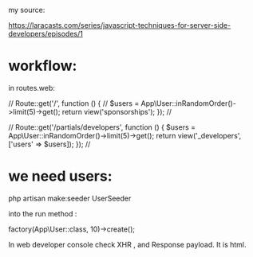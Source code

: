 my source:

https://laracasts.com/series/javascript-techniques-for-server-side-developers/episodes/1

# workflow:

in routes.web:

//
Route::get('/', function () {
// \$users = App\User::inRandomOrder()->limit(5)->get();
return view('sponsorships');
});
//

//
Route::get('/partials/developers', function () {
$users = App\User::inRandomOrder()->limit(5)->get();
    return view('_developers', ['users' => $users]);
});
//

# we need users:

php artisan make:seeder UserSeeder

into the run method :

factory(App\User::class, 10)->create();

In web developer console check XHR , and Response payload. It is html.
